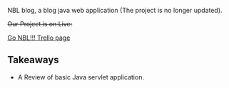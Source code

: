 NBL blog, a blog java web application (The project is no longer updated).

~~Our Project is on Live:~~

[Go NBL!!! Trello page](https://trello.com/b/2o8AzJJK/%E6%AC%A2%E8%BF%8E%E4%BD%BF%E7%94%A8trello%EF%BC%81)

## Takeaways

* A Review of basic Java servlet application.
